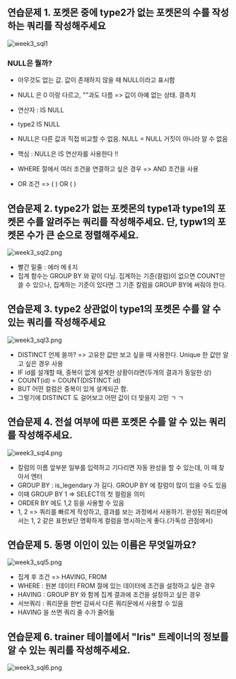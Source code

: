## 연습문제 1. 포켓몬 중에 type2가 없는 포켓몬의 수를 작성하는 쿼리를 작성해주세요
   
![week3_sql1]()

### NULL은 뭘까?

 - 아무것도 없는 값. 값이 존재하지 않을 때 NULL이라고 표시함 
 
 - NULL 은 0 이랑 다르고, ""과도 다름 => 값이 아예 없는 상태. 결측치
 
 - 연산자 : IS NULL
 
 - type2 IS NULL
 
 - NULL은 다른 값과 직접 비교할 수 없음. NULL = NULL 거짓이 아니라 알 수 없음
 
 - 핵심 : NULL은 IS 연산자를 사용한다 !!

- WHERE 절에서 여러 조건을 연결하고 싶은 경우 => AND 조건을 사용
- OR 조건 => (  ) OR (  )

## 연습문제 2. type2가 없는 포켓몬의 type1과 type1의 포켓몬 수를 알려주는 쿼리를 작성해주세요. 단, typw1의 포켓몬 수가 큰 순으로 정렬해주세요.
    
![week3_sql2.png]()

- 빨간 밑줄 : 에러 메ㅔ지
- 집계 함수는 GROUP BY 와 같이 다님. 집계하는 기준(컬럼)이 없으면 COUNT만 쓸 수 있으나, 집계하는 기준이 있다면 그 기준 칼럼을 GROUP BY에 써줘야 한다.

## 연습문제 3. type2 상관없이 type1의 포켓몬 수를 알 수 있는 쿼리를 작성해주세요

![week3_sql3.png]()

- DISTINCT 언제 쓸까? => 고유한 값만 보고 싶을 때 사용한다. Unique 한 값만 알고 싶은 경우 사용
- IF id를 설걔할 때, 중복이 없게 설계한 상황이라면(두개의 결과가 동일한 상)
- COUNT(id) = COUNT(DISTINCT id)
- BUT 어떤 컬럼은 중복이 있게 설계되곤 함.
- 그렇기에 DISTINCT 도 걸어보고 어떤 값이 더 맞을지 고민 ㄱ ㄱ

## 연습문제 4. 전설 여부에 따른 포켓몬 수를 알 수 있는 쿼리를 작성해주세요. 

![week3_sql4.png]()

- 칼럼의 이름 앞부분 일부를 입력하고 기다리면 자동 완성을 할 수 있는데, 이 때 찾아서 엔터
- GROUP BY : is_legendary 가 길다. GROUP BY 에 칼럼이 많이 있을 수도 있음
- 이때 GROUP BY 1 => SELECT의 첫 컬럼을 의미
- ORDER BY 에도 1,2 등을 사용할 수 있음
- 1, 2 => 쿼리를 빠르게 작성하고, 결과를 보는 과정에서 사용하기. 완성된 쿼리문에서는 1, 2 같은 표현보단 명확하게 컬럼을 명시하는게 좋다.(가독성 관점에서)

## 연습문제 5. 동명 이인이 있는 이름은 무엇일까요? 

![week3_sql5.png]()

- 집계 후 조건 => HAVING, FROM
- WHERE : 원본 데이터 FROM 절에 있는 데이터에 조건을 설정하고 싶은 경우
- HAVING : GROUP BY 와 함께 집계 결과에 조건을 설정하고 싶은 경우 
- 서브쿼리 : 쿼리문을 한번 감싸서 다른 쿼리문에서 사용할 수 있음
- HAVING 을 쓰면 쿼리 줄 수가 줄어듦

## 연습문제 6. trainer 테이블에서 "Iris" 트레이너의 정보를 알 수 있는 쿼리를 작성해주세요.

![week3_sql6.png]()



